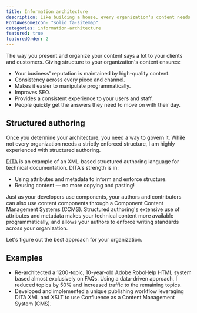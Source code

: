 ```yaml
---
title: Information architecture
description: Like building a house, every organization's content needs architecture and structure. I can guide you toward effective information architecture.
FontAwesomeIcon: "solid fa-sitemap"
categories: information-architecture
featured: true
featuredOrder: 2
---
```


The way you present and organize your content says a lot to your clients and customers. Giving structure to your organization's content ensures:

- Your business' reputation is maintained by high-quality content.
- Consistency across every piece and channel.
- Makes it easier to manipulate programmatically.
- Improves SEO.
- Provides a consistent experience to your users and staff.
- People quickly get the answers they need to move on with their day.

## Structured authoring

Once you determine your architecture, you need a way to govern it. While not every organization needs a strictly enforced structure, I am highly experienced with structured authoring.

[DITA](https://en.wikipedia.org/wiki/Darwin_Information_Typing_Architecture) is an example of an XML-based structured authoring language for technical documentation. DITA's strength is in:

- Using attributes and metadata to inform and enforce structure.
- Reusing content &mdash; no more copying and pasting!

Just as your developers use components, your authors and contributors can also use content components through a Component Content Management Systems (CCMS). Structured authoring's extensive use of attributes and metadata makes your technical content more available programmatically, and allows your authors to enforce writing standards across your organization.

Let's figure out the best approach for your organization.

## Examples

- Re-architected a 1200-topic, 10-year-old Adobe RoboHelp HTML system based almost exclusively on FAQs. Using a data-driven approach, I reduced topics by 50% and increased traffic to the remaining topics.
- Developed and implemented a unique publishing workflow leveraging DITA XML and XSLT to use Confluence as a Content Management System (CMS).